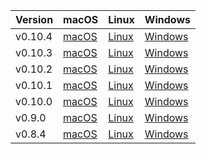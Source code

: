 | Version | macOS | Linux | Windows |
| - | - | - | - |
| v0.10.4 | [macOS](https://s3.amazonaws.com/xfra-layer0/release/v0.10.4/layer0_v0.10.4_darwin.zip) | [Linux](https://s3.amazonaws.com/xfra-layer0/release/v0.10.4/layer0_v0.10.4_linux.zip) | [Windows](https://s3.amazonaws.com/xfra-layer0/release/v0.10.4/layer0_v0.10.4_windows.zip)
| v0.10.3 | [macOS](https://s3.amazonaws.com/xfra-layer0/release/v0.10.3/layer0_v0.10.3_darwin.zip) | [Linux](https://s3.amazonaws.com/xfra-layer0/release/v0.10.3/layer0_v0.10.3_linux.zip) | [Windows](https://s3.amazonaws.com/xfra-layer0/release/v0.10.3/layer0_v0.10.3_windows.zip)
| v0.10.2 | [macOS](https://s3.amazonaws.com/xfra-layer0/release/v0.10.2/layer0_v0.10.2_darwin.zip) | [Linux](https://s3.amazonaws.com/xfra-layer0/release/v0.10.2/layer0_v0.10.2_linux.zip) | [Windows](https://s3.amazonaws.com/xfra-layer0/release/v0.10.2/layer0_v0.10.2_windows.zip)
| v0.10.1 | [macOS](https://s3.amazonaws.com/xfra-layer0/release/v0.10.1/layer0_v0.10.1_darwin.zip) | [Linux](https://s3.amazonaws.com/xfra-layer0/release/v0.10.1/layer0_v0.10.1_linux.zip) | [Windows](https://s3.amazonaws.com/xfra-layer0/release/v0.10.1/layer0_v0.10.1_windows.zip)
| v0.10.0 | [macOS](https://s3.amazonaws.com/xfra-layer0/release/v0.10.0/layer0_v0.10.0_darwin.zip) | [Linux](https://s3.amazonaws.com/xfra-layer0/release/v0.10.0/layer0_v0.10.0_linux.zip) | [Windows](https://s3.amazonaws.com/xfra-layer0/release/v0.10.0/layer0_v0.10.0_windows.zip)
| v0.9.0 | [macOS](https://s3.amazonaws.com/xfra-layer0/release/v0.9.0/layer0_v0.9.0_darwin.zip) | [Linux](https://s3.amazonaws.com/xfra-layer0/release/v0.9.0/layer0_v0.9.0_linux.zip) | [Windows](https://s3.amazonaws.com/xfra-layer0/release/v0.9.0/layer0_v0.9.0_windows.zip)
| v0.8.4 | [macOS](https://s3.amazonaws.com/xfra-layer0/release/v0.8.4/layer0_v0.8.4_darwin.zip) | [Linux](https://s3.amazonaws.com/xfra-layer0/release/v0.8.4/layer0_v0.8.4_linux.zip) | [Windows](https://s3.amazonaws.com/xfra-layer0/release/v0.8.4/layer0_v0.8.4_windows.zip)
